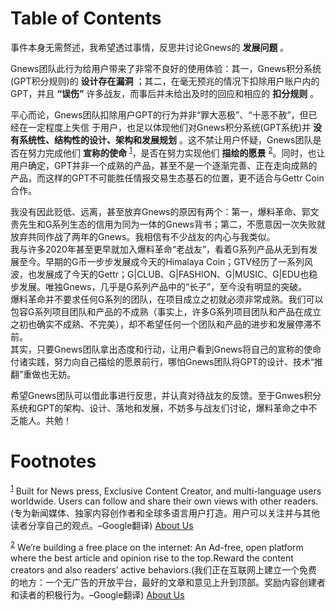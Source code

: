 
# Table of Contents



事件本身无需赘述，我希望透过事情，反思并讨论Gnews的 **发展问题** 。  

Gnews团队此行为给用户带来了非常不良好的使用体验：其一，Gnews积分系统(GPT积分规则)的 **设计存在漏洞** ；其二，在毫无预兆的情况下扣除用户账户内的GPT，并且 **“误伤”** 许多战友，而事后并未给出及时的回应和相应的 **扣分规则** 。  

平心而论，Gnews团队扣除用户GPT的行为并非“罪大恶极”、“十恶不赦”，但已经在一定程度上失信 于用户，也足以体现他们对Gnews积分系统(GPT系统)并 **没有系统性、结构性的设计、架构和发展规划** 。这不禁让用户怀疑，Gnews团队是否在努力完成他们 **宣称的使命** <sup><a id="fnr.1" class="footref" href="#fn.1" role="doc-backlink">1</a></sup>，是否在努力实现他们 **描绘的愿景** <sup><a id="fnr.2" class="footref" href="#fn.2" role="doc-backlink">2</a></sup>。同时，也让用户确定，GPT并非一个成熟的产品，甚至不是一个逐渐完善、正在走向成熟的产品，而这样的GPT不可能胜任情报交易生态基石的位置，更不适合与Gettr Coin合作。  

我没有因此贬低、远离，甚至放弃Gnews的原因有两个：第一，爆料革命、郭文贵先生和G系列生态的信用为同为一体的Gnews背书；第二，不愿意因一次失败就放弃共同作战了两年的Gnews。我相信有不少战友的内心与我类似。  
我与许多2020年甚至更早就加入爆料革命“老战友”，看着G系列产品从无到有发展至今。早期的G币一步步发展成今天的Himalaya Coin；GTV经历了一系列风波，也发展成了今天的Gettr；G|CLUB、G|FASHION、G|MUSIC、G|EDU也稳步发展。唯独Gnews，几乎是G系列产品中的“长子”，至今没有明显的突破。  
爆料革命并不要求任何G系列的团队，在项目成立之初就必须非常成熟。我们可以包容G系列项目团队和产品的不成熟（事实上，许多G系列项目团队和产品在成立之初也确实不成熟、不完美），却不希望任何一个团队和产品的进步和发展停滞不前。  
其实，只要Gnews团队拿出态度和行动，让用户看到Gnews将自己的宣称的使命付诸实践，努力向自己描绘的愿景前行，哪怕Gnews团队将GPT的设计、技术“推翻”重做也无妨。  

希望Gnews团队可以借此事进行反思，并认真对待战友的反馈。至于Gnwes积分系统和GPT的架构、设计、落地和发展，不妨多与战友们讨论，爆料革命之中不乏能人。共勉！  


# Footnotes

<sup><a id="fn.1" href="#fnr.1">1</a></sup> Built for News press, Exclusive Content Creator, and multi-language users worldwide. Users can follow and share their own views with other readers.(专为新闻媒体、独家内容创作者和全球多语言用户打造。用户可以关注并与其他读者分享自己的观点。&#x2013;Google翻译) [About Us](https://gnews.org/about/About)

<sup><a id="fn.2" href="#fnr.2">2</a></sup> We’re building a free place on the internet: An Ad-free, open platform where the best article and opinion rise to the top.Reward the content creators and also readers’ active behaviors.(我们正在互联网上建立一个免费的地方：一个无广告的开放平台，最好的文章和意见上升到顶部。奖励内容创建者和读者的积极行为。&#x2013;Google翻译) [About Us](https://gnews.org/about/About)
